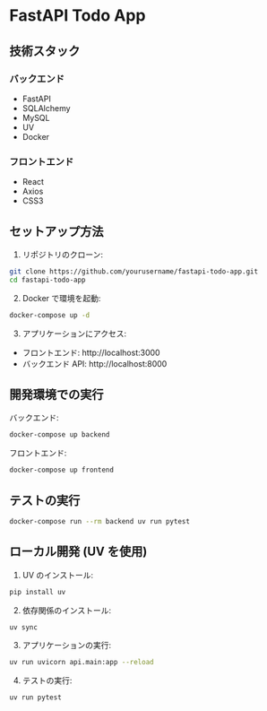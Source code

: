 # FastAPI Todo App

## 技術スタック

### バックエンド

- FastAPI
- SQLAlchemy
- MySQL
- UV
- Docker

### フロントエンド

- React
- Axios
- CSS3

## セットアップ方法

1. リポジトリのクローン:

```bash
git clone https://github.com/yourusername/fastapi-todo-app.git
cd fastapi-todo-app
```

2. Docker で環境を起動:

```bash
docker-compose up -d
```

3. アプリケーションにアクセス:

- フロントエンド: http://localhost:3000
- バックエンド API: http://localhost:8000

## 開発環境での実行

バックエンド:

```bash
docker-compose up backend
```

フロントエンド:

```bash
docker-compose up frontend
```

## テストの実行

```bash
docker-compose run --rm backend uv run pytest
```

## ローカル開発 (UV を使用)

1. UV のインストール:

```bash
pip install uv
```

2. 依存関係のインストール:

```bash
uv sync
```

3. アプリケーションの実行:

```bash
uv run uvicorn api.main:app --reload
```

4. テストの実行:

```bash
uv run pytest
```
